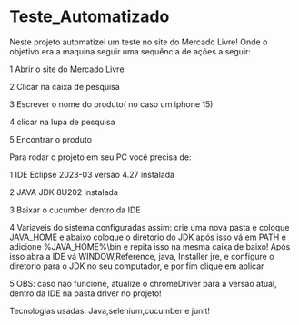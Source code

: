 # Teste_Automatizado

Neste projeto automatizei um teste no site do Mercado Livre!
Onde o objetivo era a maquina seguir uma sequência de ações a seguir:

1 Abrir o site do Mercado Livre

2 Clicar na caixa de pesquisa

3 Escrever o nome do produto( no caso um iphone 15)

4 clicar na lupa de pesquisa

5 Encontrar o produto

Para rodar o projeto em seu PC você precisa de:

1 IDE Eclipse 2023-03 versão 4.27 instalada

2 JAVA JDK 8U202 instalada

3 Baixar o cucumber dentro da IDE

4 Variaveis do sistema configuradas assim:
crie uma nova pasta e coloque JAVA_HOME e abaixo coloque o diretorio do JDK
após isso vá em PATH e adicione %JAVA_HOME%\bin
e repita isso na mesma caixa de baixo!
Após isso abra a IDE vá WINDOW,Reference, java, Installer jre, e configure o diretorio para o JDK no seu computador, e por fim clique em aplicar

5 OBS: caso não funcione, atualize o chromeDriver para a versao atual, dentro da IDE na pasta driver no projeto!

Tecnologias usadas: Java,selenium,cucumber e junit!
